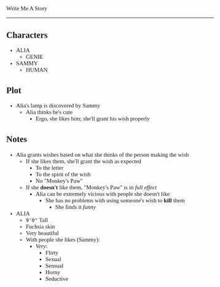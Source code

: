 <style>
    body {
        font-size: 15px;
        font-family: verdana;
    };
</style>

Write Me A Story
****************
Characters
----------
- ALIA
    - GENIE
- SAMMY
    - HUMAN

Plot
----
- Alia's lamp is discovered by Sammy
    - Alia thinks he's cute
        - Ergo, she likes him; she'll grant his wish properly

Notes
-----
- Alia grants wishes based on what she thinks of the person making the wish
    - If she likes them, she'll grant the wish as expected
        - To the letter
        - To the spirit of the wish
        - No "Monkey's Paw"
    - If she __doesn't__ like them, "Monkey's Paw" is in _full effect_
        - Alia can be extremely vicious with people she doesn't like
            - She has no problems with using someone's wish to __kill__ them
                - She finds it _funny_
- ALIA
    - `9'0"` Tall
    - Fuchsia skin
    - Very beautiful
    - With people she likes (Sammy):
        - _Very_:
            - Flirty
            - Sexual
            - Sensual
            - Horny
            - Seductive